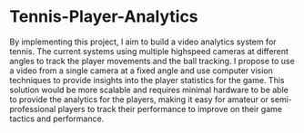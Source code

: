 # Tennis-Player-Analytics

By implementing this project, I aim to build a video analytics system for tennis. The current systems using multiple highspeed cameras at different angles to track the player movements and the ball tracking. I propose to use a video from a single camera at a fixed angle and use computer vision techniques to provide insights into the player statistics for the game. This solution would be more scalable and requires minimal hardware to be able to provide the analytics for the players, making it easy for amateur or semi-professional players to track their performance to improve on their game tactics and performance.
